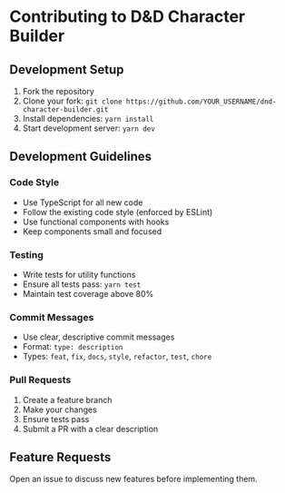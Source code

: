 # Contributing to D&D Character Builder

## Development Setup

1. Fork the repository
2. Clone your fork: `git clone https://github.com/YOUR_USERNAME/dnd-character-builder.git`
3. Install dependencies: `yarn install`
4. Start development server: `yarn dev`

## Development Guidelines

### Code Style
- Use TypeScript for all new code
- Follow the existing code style (enforced by ESLint)
- Use functional components with hooks
- Keep components small and focused

### Testing
- Write tests for utility functions
- Ensure all tests pass: `yarn test`
- Maintain test coverage above 80%

### Commit Messages
- Use clear, descriptive commit messages
- Format: `type: description`
- Types: `feat`, `fix`, `docs`, `style`, `refactor`, `test`, `chore`

### Pull Requests
1. Create a feature branch
2. Make your changes
3. Ensure tests pass
4. Submit a PR with a clear description

## Feature Requests

Open an issue to discuss new features before implementing them.